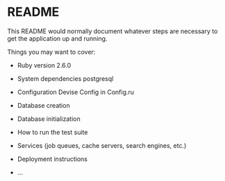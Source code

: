 # README

This README would normally document whatever steps are necessary to get the
application up and running.

Things you may want to cover:

* Ruby version 2.6.0

* System dependencies postgresql

* Configuration Devise Config in Config.ru

* Database creation

* Database initialization

* How to run the test suite

* Services (job queues, cache servers, search engines, etc.)

* Deployment instructions

* ...
